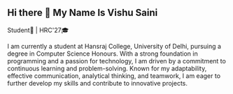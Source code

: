 ## Hi there 👋 My Name Is Vishu Saini

Student🙋 | HRC'27🎓

I am currently a student at Hansraj College, University of Delhi, pursuing a degree in Computer Science Honours. With a strong foundation in programming and a passion for technology, I am driven by a commitment to continuous learning and problem-solving. Known for my adaptability, effective communication, analytical thinking, and teamwork, I am eager to further develop my skills and contribute to innovative projects.
